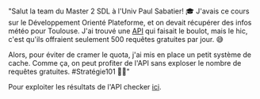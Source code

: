 "Salut la team du Master 2 SDL à l'Univ Paul Sabatier! 🎓 J'avais ce cours sur le Développement Orienté Plateforme, et on devait récupérer des infos météo pour Toulouse. J'ai trouvé une [API](https://api.meteo-concept.com/) qui faisait le boulot, mais le hic, c'est qu'ils offraient seulement 500 requêtes gratuites par jour. 😅

Alors, pour éviter de cramer le quota, j'ai mis en place un petit système de cache. Comme ça, on peut profiter de l'API sans exploser le nombre de requêtes gratuites. #Stratégie101 🤔💡"

Pour exploiter les résultats de l'API checker [ici](https://api.meteo-concept.com/documentation#forecast-city-period).